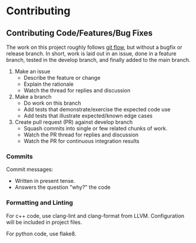 # Contributing

## Contributing Code/Features/Bug Fixes
The work on this project roughly follows [git flow](https://datasift.github.io/gitflow/IntroducingGitFlow.html), but without a bugfix or release branch.
In short, work is laid out in an issue, done in a feature branch, tested in the develop branch, and finally added to the main branch.

1. Make an issue
    - Describe the feature or change
    - Explain the rationale
    - Watch the thread for replies and discussion
1. Make a branch
    - Do work on this branch
    - Add tests that demonstrate/exercise the expected code use
    - Add tests that illustrate expected/known edge cases
1. Create pull request (PR) against develop branch
    - Squash commits into single or few related chunks of work.
    - Watch the PR thread for replies and discussion
    - Watch the PR for continuous integration results

### Commits
Commit messages: 

- Written in present tense.
- Answers the question "why?" the code

### Formatting and Linting
For c++ code, use clang-lint and clang-format from LLVM. Configuration will be included in project files.
[](https://github.com/llvm/llvm-project/releases/tag/llvmorg-17.0.5)

For python code, use flake8.
